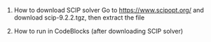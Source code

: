 1. How to download SCIP solver
   Go to https://www.scipopt.org/ and download scip-9.2.2.tgz, then extract the file
   
2. How to run in CodeBlocks (after downloading SCIP solver)
   
